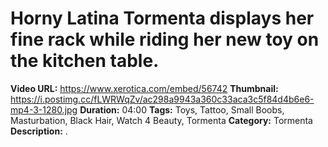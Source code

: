 # Horny Latina Tormenta displays her fine rack while riding her new toy on the kitchen table.

**Video URL:** https://www.xerotica.com/embed/56742
**Thumbnail:** https://i.postimg.cc/fLWRWqZv/ac298a9943a360c33aca3c5f84d4b6e6-mp4-3-1280.jpg
**Duration:** 04:00
**Tags:** Toys, Tattoo, Small Boobs, Masturbation, Black Hair, Watch 4 Beauty, Tormenta
**Category:** Tormenta
**Description:** .